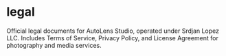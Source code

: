 # legal
Official legal documents for AutoLens Studio, operated under Srdjan Lopez LLC. Includes Terms of Service, Privacy Policy, and License Agreement for photography and media services.
